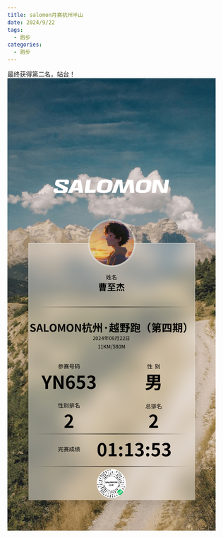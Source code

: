 ```yaml
---
title: salomon月赛杭州半山
date: 2024/9/22
tags:
  - 跑步
categories:
  - 跑步
---
```


最终获得第二名，站台！
<img src="./img/12.png"/>
